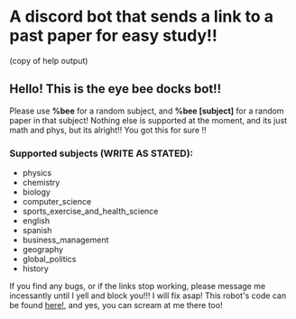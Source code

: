 # A discord bot that sends a link to a past paper for easy study!!
(copy of help output)

## Hello! This is the eye bee docks bot!!
Please use **%bee** for a random subject, and **%bee [subject]** for a random paper in that subject!
Nothing else is supported at the moment, and its just math and phys, but its alright!! You got this for sure !!
### Supported subjects (WRITE AS STATED):
- physics
- chemistry
- biology
- computer_science
- sports_exercise_and_health_science
- english
- spanish
- business_management
- geography
- global_politics
- history


If you find any bugs, or if the links stop working, please message me incessantly until I yell and block you!!! I will fix asap!
This robot's code can be found [here!](https://github.com/milkalolt/ib_study_bot), and yes, you can scream at me there too!
